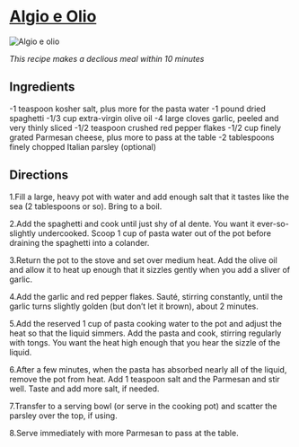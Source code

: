 # [Algio e Olio](https://www.google.com/url?sa=i&url=https%3A%2F%2Fwww.simplyrecipes.com%2Fspaghetti-aglio-e-olio-pasta-with-garlic-and-oil-recipe-6455612&psig=AOvVaw2cR3j_xtEku9w_f5KXBryQ&ust=1740147648867000&source=images&cd=vfe&opi=89978449&ved=0CBQQjRxqFwoTCLCjmaW50osDFQAAAAAdAAAAABAh)

![Algio e olio](https://www.simplyrecipes.com/thmb/gjS-FSuYnqK3fclkE2fWhYl1VWQ=/1500x0/filters:no_upscale():max_bytes(150000):strip_icc()/Simply-Recipes-Spaghetti-Aglio-e-Olio-LEAD-2-c8e7e8c6edb04a8691463c6ea8cd4ba1.jpg)

*This recipe makes a declious meal within 10 minutes*

## Ingredients

-1 teaspoon kosher salt, plus more for the pasta water
-1 pound dried spaghetti
-1/3 cup extra-virgin olive oil
-4 large cloves garlic, peeled and very thinly sliced
-1/2 teaspoon crushed red pepper flakes
-1/2 cup finely grated Parmesan cheese, plus more to pass 
at the table
-2 tablespoons finely chopped Italian parsley (optional)

## Directions
1.Fill a large, heavy pot with water and add enough salt that it tastes like the sea (2 tablespoons or so). Bring to a boil. 

2.Add the spaghetti and cook until just shy of al dente. You want it ever-so-slightly undercooked. Scoop 1 cup of pasta water out of the pot before draining the spaghetti into a colander.

3.Return the pot to the stove and set over medium heat. Add the olive oil and allow it to heat up enough that it sizzles gently when you add a sliver of garlic. 

4.Add the garlic and red pepper flakes. Sauté, stirring constantly, until the garlic turns slightly golden (but don’t let it brown), about 2 minutes.

5.Add the reserved 1 cup of pasta cooking water to the pot and adjust the heat so that the liquid simmers. Add the pasta and cook, stirring regularly with tongs. You want the heat high enough that you hear the sizzle of the liquid. 

6.After a few minutes, when the pasta has absorbed nearly all of the liquid, remove the pot from heat. Add 1 teaspoon salt and the Parmesan and stir well. Taste and add more salt, if needed. 

7.Transfer to a serving bowl (or serve in the cooking pot) and scatter the parsley over the top, if using. 

8.Serve immediately with more Parmesan to pass at the table. 

